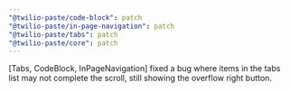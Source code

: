 ```yaml
---
"@twilio-paste/code-block": patch
"@twilio-paste/in-page-navigation": patch
"@twilio-paste/tabs": patch
"@twilio-paste/core": patch
---
```


[Tabs, CodeBlock, InPageNavigation] fixed a bug where items in the tabs list may not complete the scroll, still showing the overflow right button.